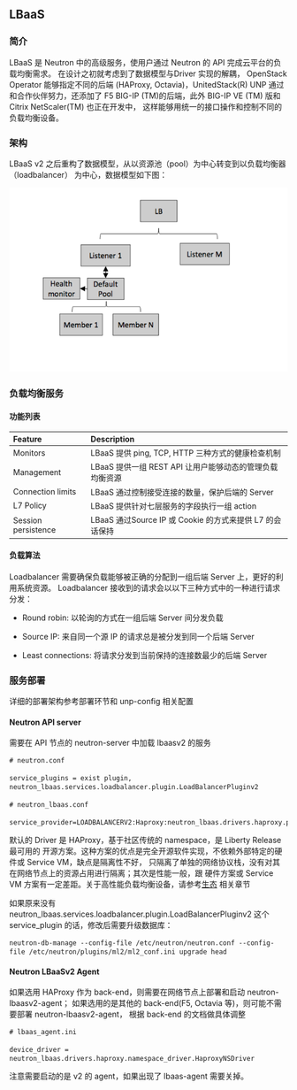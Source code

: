 ## LBaaS

### 简介

LBaaS 是 Neutron 中的高级服务，使用户通过 Neutron 的 API 完成云平台的负载均衡需求。
在设计之初就考虑到了数据模型与Driver 实现的解耦， OpenStack Operator 能够指定不同的后端
(HAProxy, Octavia)，UnitedStack(R) UNP 通过和合作伙伴努力，还添加了
F5 BIG-IP (TM)的后端，此外 BIG-IP VE (TM) 版和 Citrix NetScaler(TM) 也正在开发中，
这样能够用统一的接口操作和控制不同的负载均衡设备。

### 架构

LBaaS v2 之后重构了数据模型，从以资源池（pool）为中心转变到以负载均衡器（loadbalancer）
为中心，数据模型如下图：

![lbaas-architecture][1]

### 负载均衡服务

#### 功能列表

| Feature | Description |
|:------- |:----------- |
| Monitors | LBaaS 提供 ping, TCP, HTTP 三种方式的健康检查机制 |
| Management | LBaaS 提供一组 REST API 让用户能够动态的管理负载均衡资源 |
| Connection limits | LBaaS 通过控制接受连接的数量，保护后端的 Server |
| L7 Policy | LBaaS 提供针对七层服务的字段执行一组 action |
| Session persistence | LBaaS 通过Source IP 或 Cookie 的方式来提供 L7 的会话保持 |


#### 负载算法

Loadbalancer 需要确保负载能够被正确的分配到一组后端 Server 上，更好的利用系统资源。
Loadbalancer 接收到的请求会以以下三种方式中的一种进行请求分发：

 * Round robin: 以轮询的方式在一组后端 Server 间分发负载

 * Source IP: 来自同一个源 IP 的请求总是被分发到同一个后端 Server 

 * Least connections: 将请求分发到当前保持的连接数最少的后端 Server


### 服务部署

详细的部署架构参考部署环节和 unp-config 相关配置

#### Neutron API server

需要在 API 节点的 neutron-server 中加载 lbaasv2 的服务

```
# neutron.conf

service_plugins = exist plugin, neutron_lbaas.services.loadbalancer.plugin.LoadBalancerPluginv2

# neutron_lbaas.conf

service_provider=LOADBALANCERV2:Haproxy:neutron_lbaas.drivers.haproxy.plugin_driver.HaproxyOnHostPluginDriver:default
```

默认的 Driver 是 HAProxy，基于社区传统的 namespace，是 Liberty Release 最可用的
开源方案。这种方案的优点是完全开源软件实现，不依赖外部特定的硬件或 Service VM，缺点是隔离性不好，
只隔离了单独的网络协议栈，没有对其在网络节点上的资源占用进行隔离；其次是性能一般，跟
硬件方案或 Service VM 方案有一定差距。关于高性能负载均衡设备，请参考[生态](../ecosystem)
相关章节

如果原来没有 neutron_lbaas.services.loadbalancer.plugin.LoadBalancerPluginv2 这个 service_plugin 的话，修改后需要升级数据库：

```
neutron-db-manage --config-file /etc/neutron/neutron.conf --config-file /etc/neutron/plugins/ml2/ml2_conf.ini upgrade head
```

#### Neutron LBaaSv2 Agent

如果选用 HAProxy 作为 back-end，则需要在网络节点上部署和启动 neutron-lbaasv2-agent；
如果选用的是其他的 back-end(F5, Octavia 等)，则可能不需要部署 neutron-lbaasv2-agent，
根据 back-end 的文档做具体调整

```
# lbaas_agent.ini

device_driver = neutron_lbaas.drivers.haproxy.namespace_driver.HaproxyNSDriver
```

注意需要启动的是 v2 的 agent，如果出现了 lbaas-agent 需要关掉。


[1]: ../../images/services/lbaas-architecture.png
